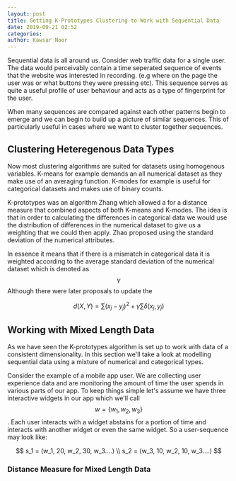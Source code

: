 ```yaml
---
layout: post
title: Getting K-Prototypes Clustering to Work with Sequential Data
date: 2019-09-21 02:52
categories:
author: Kawsar Noor
---
```


Sequential data is all around us. Consider web traffic data for a single user. The data would perceivably contain a time seperated sequence of events that the website was interested in recording. (e.g where on the page the user was or what buttons they were pressing etc). This sequence serves as quite a useful profile of user behaviour and acts as a type of fingerprint for the user.

When many sequences are compared against each other patterns begin to emerge and we can begin to build up a picture of similar sequences. This of particularly useful in cases where we want to cluster together sequences.

## Clustering Heteregenous Data Types
Now most clustering algorithms are suited for datasets using homogenous variables. K-means for example demands an all numerical dataset as they make use of an averaging function. K-modes for example is useful for categorical datasets and makes use of binary counts.

K-prototypes was an algorithm Zhang which allowed a for a distance measure that combined aspects of both K-means and K-modes. The idea is that in order to calculating the differences in categorical data we would use the distribution of differences in the numerical dataset to give us a weighting that we could then apply. Zhao proposed using the standard deviation of the numerical attributes.

In essence it means that if there is a mismatch in categorical data it is weighted according to the average standard deviation of the numerical dataset which is denoted as $$\gamma$$ Although there were later proposals to update the

$$
d(X,Y) = \sum(x_j - y_j)^2 + \gamma \sum \delta(x_j, y_j)
$$

## Working with Mixed Length Data
As we have seen the K-prototypes algorithm is set up to work with data of a consistent dimensionality. In this section we'll take a look at modelling sequential data using a mixture of numerical and categorical types.

Consider the example of a mobile app user. We are collecting user experience data and are monitoring the amount of time the user spends in various parts of our app. To keep things simple let's assume we have three interactive widgets in our app which we'll call $$w = \{w_1, w_2, w_3\} $$. Each user interacts with a widget abstains for a portion of time and interacts with another widget or even the same widget. So a user-sequence may look like:

$$
s_1 = (w_1, 20, w_2, 30, w_3....)
\\
s_2 = (w_3, 10, w_2, 10, w_3....)
$$

### Distance Measure for Mixed Length Data
